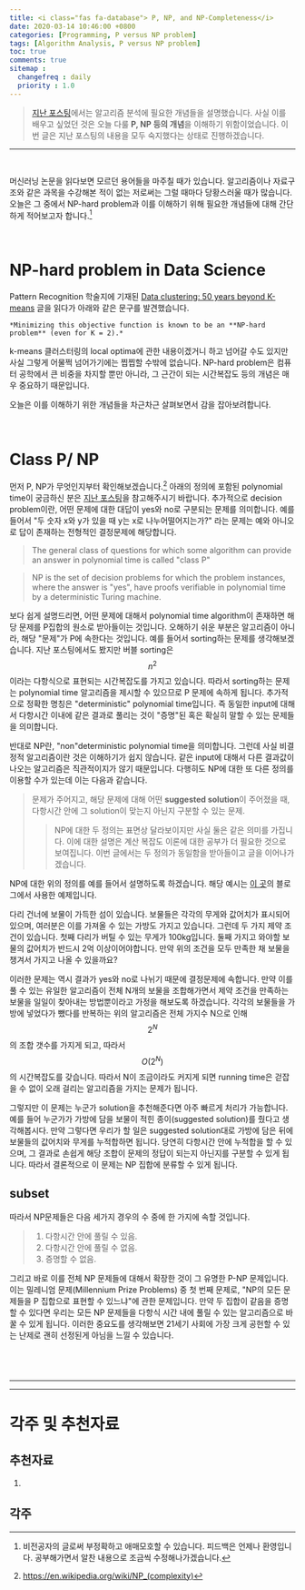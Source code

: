 ```yaml
---
title: <i class="fas fa-database"> P, NP, and NP-Completeness</i>
date: 2020-03-14 10:46:00 +0800
categories: [Programming, P versus NP problem]
tags: [Algorithm Analysis, P versus NP problem]
toc: true
comments: true
sitemap :
  changefreq : daily
  priority : 1.0
---
```


<script src="https://cdn.mathjax.org/mathjax/latest/MathJax.js?config=TeX-AMS-MML_HTMLorMML" type="text/javascript"></script>

> [지난 포스팅](https://haehwan.github.io/posts/algorithm-bigO/)에서는 알고리즘 분석에 필요한 개념들을 설명했습니다. 사실 이를 배우고 싶었던 것은 오늘 다룰 <b>P, NP 등의 개념</b>을 이해하기 위함이었습니다. 이번 글은 지난 포스팅의 내용을 모두 숙지했다는 상태로 진행하겠습니다.  

***

<br>

머신러닝 논문을 읽다보면 모르던 용어들을 마주칠 때가 있습니다. 알고리즘이나 자료구조와 같은 과목을 수강해본 적이 없는 저로써는 그럴 때마다 당황스러울 때가 많습니다. 오늘은 그 중에서 NP-hard problem과 이를 이해하기 위해 필요한 개념들에 대해 간단하게 적어보고자 합니다.[^namu]

[^namu]: 비전공자의 글로써 부정확하고 애매모호할 수 있습니다. 피드백은 언제나 환영입니다. 공부해가면서 알찬 내용으로 조금씩 수정해나가겠습니다.

<br>


# NP-hard problem in Data Science
Pattern Recognition 학술지에 기재된 [Data clustering: 50 years beyond K-means](https://www.sciencedirect.com/science/article/abs/pii/S0167865509002323) 글을 읽다가 아래와 같은 문구를 발견했습니다.

```terminal
*Minimizing this objective function is known to be an **NP-hard problem** (even for K = 2).*
```

k-means 클러스터링의 local optima에 관한 내용이겠거니 하고 넘어갈 수도 있지만 사실 그렇게 어물쩍 넘어가기에는 찝찝할 수밖에 없습니다. NP-hard problem은 컴퓨터 공학에서 큰 비중을 차지할 뿐만 아니라, 그 근간이 되는 시간복잡도 등의 개념은 매우 중요하기 때문입니다.  

오늘은 이를 이해하기 위한 개념들을 차근차근 살펴보면서 감을 잡아보려합니다.

<br>

# Class P/ NP
먼저 P, NP가 무엇인지부터 확인해보겠습니다.[^wiki]  아래의 정의에 포함된 polynomial time이 궁금하신 분은 [지난 포스팅](https://haehwan.github.io/posts/algorithm-bigO/)을 참고해주시기 바랍니다. 추가적으로 decision problem이란, 어떤 문제에 대한 대답이 yes와 no로 구분되는 문제를 의미합니다. 예를 들어서 "두 숫자 x와 y가 있을 때 y는 x로 나누어떨어지는가?" 라는 문제는 예와 아니오로 답이 존재하는 전형적인 결정문제에 해당합니다.

> The general class of questions for which some algorithm can provide an answer in polynomial time is called "class P"  

> NP is the set of decision problems for which the problem instances, where the answer is "yes", have proofs verifiable in polynomial time by a deterministic Turing machine.

[^wiki]: https://en.wikipedia.org/wiki/NP_(complexity)

보다 쉽게 설명드리면, 어떤 문제에 대해서 polynomial time algorithm이 존재하면 해당 문제를 P집합의 원소로 받아들이는 것입니다. 오해하기 쉬운 부분은 알고리즘이 아니라, 해당 "문제"가 P에 속한다는 것입니다. 예를 들어서 sorting하는 문제를 생각해보겠습니다. 지난 포스팅에서도 봤지만 버블 sorting은 $$n^2$$이라는 다항식으로 표현되는 시간복잡도를 가지고 있습니다. 따라서 sorting하는 문제는 polynomial time 알고리즘을 제시할 수 있으므로 P 문제에 속하게 됩니다. 추가적으로 정확한 명칭은 "deterministic" polynomial time입니다. 즉 동일한 input에 대해서 다항시간 이내에 같은 결과로 풀리는 것이 "증명"된 혹은 확실히 말할 수 있는 문제들을 의미합니다.  

반대로 NP란, "non"deterministic polynomial time을 의미합니다. 그런데 사실 비결정적 알고리즘이란 것은 이해하기가 쉽지 않습니다. 같은 input에 대해서 다른 결과값이 나오는 알고리즘은 직관적이지가 않기 때문입니다. 다행히도 NP에 대한 또 다른 정의를 이용할 수가 있는데 이는 다음과 같습니다.  

> 문제가 주어지고, 해당 문제에 대해 어떤 <b>suggested solution</b>이 주어졌을 때, 다항시간 안에 그 solution이 맞는지 아닌지 구분할 수 있는 문제.  
>> NP에 대한 두 정의는 표면상 달라보이지만 사실 둘은 같은 의미를 가집니다. 이에 대한 설명은 계산 복잡도 이론에 대한 공부가 더 필요한 것으로 보여집니다. 이번 글에서는 두 정의가 동일함을 받아들이고 글을 이어나가겠습니다.

NP에 대한 위의 정의를 예를 들어서 설명하도록 하겠습니다. 해당 예시는 [이 곳](https://zeddios.tistory.com/92?category=682196)의 블로그에서 사용한 예제입니다.  

다리 건너에 보물이 가득한 섬이 있습니다. 보물들은 각각의 무게와 값어치가 표시되어 있으며, 여러분은 이를 가져올 수 있는 가방도 가지고 있습니다. 그런데 두 가지 제약 조건이 있습니다. 첫째 다리가 버틸 수 있는 무게가 100kg입니다. 둘째 가지고 와야할 보물의 값어치가 반드시 2억 이상이어야합니다. 만약 위의 조건을 모두 만족한 채 보물을 챙겨서 가지고 나올 수 있을까요?

이러한 문제는 역시 결과가 yes와 no로 나뉘기 때문에 결정문제에 속합니다. 만약 이를 풀 수 있는 유일한 알고리즘이 전체 N개의 보물을 조합해가면서 제약 조건을 만족하는 보물을 일일이 찾아내는 방법뿐이라고 가정을 해보도록 하겠습니다. 각각의 보물들을 가방에 넣었다가 뺐다를 반복하는 위의 알고리즘은 전체 가지수 N으로 인해 $$2^N$$의 조합 갯수를 가지게 되고, 따라서 $$O(2^N)$$의 시간복잡도를 갖습니다. 따라서 N이 조금이라도 커지게 되면 running time은 걷잡을 수 없이 오래 걸리는 알고리즘을 가지는 문제가 됩니다.  

그렇지만 이 문제는 누군가 solution을 추천해준다면 아주 빠르게 처리가 가능합니다. 예를 들어 누군가가 가방에 담을 보물이 적힌 종이(suggested solution)를 줬다고 생각해봅시다. 만약 그렇다면 우리가 할 일은 suggested solution대로 가방에 담은 뒤에 보물들의 값어치와 무게를 누적합하면 됩니다. 당연히 다항시간 안에 누적합을 할 수 있으며, 그 결과로 손쉽게 해당 조합이 문제의 정답이 되는지 아닌지를 구분할 수 있게 됩니다. 따라서 결론적으로 이 문제는 NP 집합에 분류할 수 있게 됩니다.  

## subset


따라서 NP문제들은 다음 세가지 경우의 수 중에 한 가지에 속할 것입니다.
> 1. 다항시간 안에 풀릴 수 있음.  
> 2. 다항시간 안에 풀릴 수 없음.
> 3. 증명할 수 없음.

그리고 바로 이를 전체 NP 문제들에 대해서 확장한 것이 그 유명한 P-NP 문제입니다. 이는 밀레니엄 문제(Millennium Prize Problems) 중 첫 번째 문제로, "NP의 모든 문제들을 P 집합으로 표현할 수 있느냐"에 관한 문제입니다. 만약 두 집합이 같음을 증명할 수 있다면 우리는 모든 NP 문제들을 다항식 시간 내에 풀릴 수 있는 알고리즘으로 바꿀 수 있게 됩니다. 이러한 중요도를 생각해보면 21세기 사회에 가장 크게 공헌할 수 있는 난제로 괜히 선정된게 아님을 느낄 수 있습니다.

# 

<br>  

***
***
# 각주 및 추천자료

## 추천자료 
1. 


## 각주



